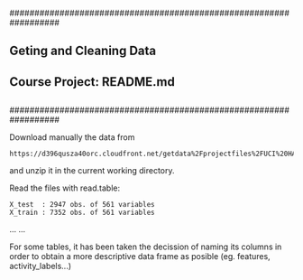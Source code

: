 ##################################################################
##
## Geting and Cleaning Data
##
## Course Project: README.md
##
##################################################################

Download manually the data from

	https://d396qusza40orc.cloudfront.net/getdata%2Fprojectfiles%2FUCI%20HAR%20Dataset.zip 

and unzip it in the current working directory.

Read the files with read.table:

	X_test  : 2947 obs. of 561 variables
	X_train : 7352 obs. of 561 variables

...
...


For some tables, it has been taken the decission of naming its columns in order
to obtain a more descriptive data frame as posible (eg. features, activity_labels...)


